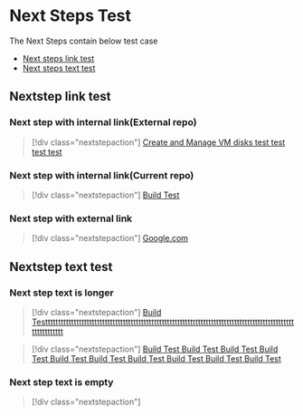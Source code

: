 # Next Steps Test
The Next Steps contain below test case
* [Next steps link test](#next-steps-link-test)
* [Next steps text test](#next-steps-text-test)

## <a id='next-steps-link-test'></a>Nextstep link test

### Next step with internal link(External repo)
> [!div class="nextstepaction"]
> [Create and Manage VM disks test test test test](https://docs.microsoft.com/en-us/azure/virtual-machines/linux/tutorial-manage-disks)


### Next step with internal link(Current repo)

> [!div class="nextstepaction"]
> [Build Test](BuildTest.md)


### Next step with external link

> [!div class="nextstepaction"]
> [Google.com](http://www.google.com)

## <a id='next-steps-text-test'></a>Nextstep text test
### Next step text is longer

> [!div class="nextstepaction"]
> [Build Testttttttttttttttttttttttttttttttttttttttttttttttttttttttttttttttttttttttttttttttttttttttttttttttttttttttttttt](BuildTest.md)

> [!div class="nextstepaction"]
> [Build Test Build Test Build Test Build Test Build Test Build Test Build Test Build Test Build Test Build Test](BuildTest.md)

### Next step text is empty

> [!div class="nextstepaction"]
> [](BuildTest.md)

